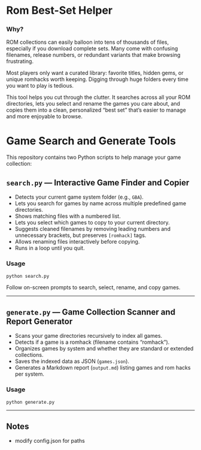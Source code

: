 # Rom Best-Set Helper

### Why?
ROM collections can easily balloon into tens of thousands of files, especially if you download complete sets. Many come with confusing filenames, release numbers, or redundant variants that make browsing frustrating.

Most players only want a curated library: favorite titles, hidden gems, or unique romhacks worth keeping. Digging through huge folders every time you want to play is tedious.

This tool helps you cut through the clutter. It searches across all your ROM directories, lets you select and rename the games you care about, and copies them into a clean, personalized “best set” that’s easier to manage and more enjoyable to browse.

# Game Search and Generate Tools

This repository contains two Python scripts to help manage your game collection:

## `search.py` — Interactive Game Finder and Copier

* Detects your current game system folder (e.g., `GBA`).
* Lets you search for games by name across multiple predefined game directories.
* Shows matching files with a numbered list.
* Lets you select which games to copy to your current directory.
* Suggests cleaned filenames by removing leading numbers and unnecessary brackets, but preserves `[romhack]` tags.
* Allows renaming files interactively before copying.
* Runs in a loop until you quit.

### Usage

```bash
python search.py
```

Follow on-screen prompts to search, select, rename, and copy games.

---

## `generate.py` — Game Collection Scanner and Report Generator

* Scans your game directories recursively to index all games.
* Detects if a game is a romhack (filename contains “romhack”).
* Organizes games by system and whether they are standard or extended collections.
* Saves the indexed data as JSON (`games.json`).
* Generates a Markdown report (`output.md`) listing games and rom hacks per system.

### Usage

```bash
python generate.py
```

---

## Notes

* modify config.json for paths